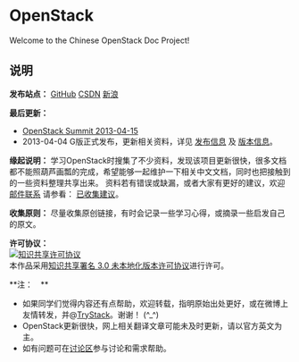 OpenStack
=========

Welcome to the Chinese OpenStack Doc Project!

## 说明

**发布站点：** [GitHub](https://github.com/cloudisopen/OpenStack/wiki)  [CSDN](http://blog.csdn.net/trystack)  [新浪](http://blog.sina.com.cn/trystack)

**最后更新：** 
- [OpenStack Summit 2013-04-15](https://www.openstack.org/summit/portland-2013/)
- 2013-04-04 G版正式发布，更新相关资料，详见 [发布信息](https://wiki.openstack.org/wiki/Releases) 及 [版本信息](https://github.com/cloudisopen/OpenStack/wiki/_history)。

**缘起说明：** 学习OpenStack时搜集了不少资料，发现该项目更新很快，很多文档都不能照葫芦画瓢的完成，希望能够一起维护一下相关中文文档，同时也把接触到的一些资料整理共享出来。 资料若有错误或缺漏，或者大家有更好的建议，欢迎 [邮件联系](mailto://duyujie.dyj@gmail.com) 请参看： [已收集建议]( https://github.com/cloudisopen/OpenStack/issues)。

**收集原则：** 尽量收集原创链接，有时会记录一些学习心得，或摘录一些启发自己的原文。

**许可协议：**  
<a rel="license" href="http://creativecommons.org/licenses/by/3.0/deed.zh"><img alt="知识共享许可协议" style="border-width:0" src="http://i.creativecommons.org/l/by/3.0/88x31.png" /></a><br />本作品采用<a rel="license" href="http://creativecommons.org/licenses/by/3.0/deed.zh">知识共享署名 3.0 未本地化版本许可协议</a>进行许可。

**注：　** 
- 如果同学们觉得内容还有点帮助，欢迎转载，指明原始出处更好，或在微博上友情转发，并@[TryStack](weibo.com/trystack)。谢谢！ (^_^)
- OpenStack更新很快，网上相关翻译文章可能未及时更新，请以官方英文为主。
- 如有问题可在[讨论区](https://groups.google.com/forum/?fromgroups#!forum/trystack-china)参与讨论和需求帮助。
